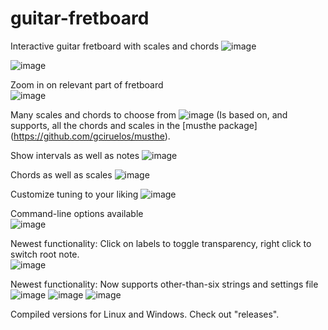 # guitar-fretboard
Interactive guitar fretboard with scales and chords
![image](https://github.com/user-attachments/assets/9cc158bb-7d2c-4aed-9d21-fc18d23e7e15)

![image](https://github.com/user-attachments/assets/7ac1378d-35bd-4101-a91d-861e538ab24b)

Zoom in on relevant part of fretboard<br>
![image](https://github.com/user-attachments/assets/71c20b12-2cad-481e-b30b-bf2845aa8efe)

Many scales and chords to choose from
![image](https://github.com/user-attachments/assets/5562b631-b9a7-4c6e-a60c-efbb340226b0)
(Is based on, and supports, all the chords and scales in the [musthe package] (https://github.com/gciruelos/musthe).

Show intervals as well as notes
![image](https://github.com/user-attachments/assets/c960e928-26e3-4360-8cfb-d10dbd03e575)

Chords as well as scales
![image](https://github.com/user-attachments/assets/a22869a1-55c4-457b-9e77-1796430862f0)

Customize tuning to your liking
![image](https://github.com/user-attachments/assets/8eabaa9f-deb0-43ea-8408-77bfeaeb4975)

Command-line options available<br>
![image](https://github.com/user-attachments/assets/c0f94845-bbe3-44fa-b16d-fbd56a206e87)

Newest functionality: Click on labels to toggle transparency, right click to switch root note.<br>
![image](https://github.com/user-attachments/assets/d545b776-56ed-450f-a617-08e7726dfd9c)

Newest functionality: Now supports other-than-six strings and settings file<br>
![image](https://github.com/user-attachments/assets/db385a69-00ef-4980-abf1-24a27f56db2a)
![image](https://github.com/user-attachments/assets/d9d0ac35-39e2-40d1-b7ee-664591974cd5)
![image](https://github.com/user-attachments/assets/fe2460fd-6df0-4d99-bb21-7de3fbb3f921)

Compiled versions for Linux and Windows. Check out "releases".
